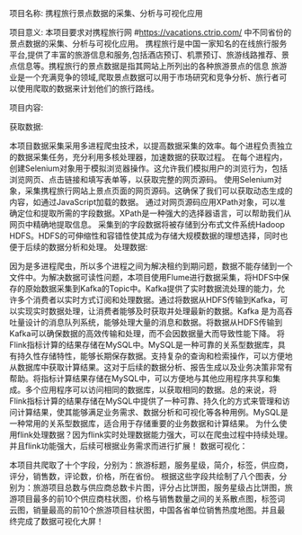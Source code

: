 项目名称:
携程旅行景点数据的采集、分析与可视化应用

项目意义:
本项目要求对携程旅行网 #https://vacations.ctrip.com/ 中不同省份的景点数据的采集、分析与可视化应用。
携程旅行是中国一家知名的在线旅行服务平台,提供了丰富的旅游信息和服务,包括酒店预订、机票预订、旅游线路推荐、景点信息等。携程旅行的景点数据是指其网站上所列出的各种旅游景点的信息
旅游业是一个充满竞争的领域,爬取景点数据可以用于市场研究和竞争分析、旅行者可以使用爬取的数据来计划他们的旅行路线。

项目内容:

  获取数据:
  
本项目数据采集采用多进程爬虫技术，以提高数据采集的效率。每个进程负责独立的数据采集任务，充分利用多核处理器，加速数据的获取过程。
在每个进程内，创建Selenium对象用于模拟浏览器操作。这允许我们模拟用户的浏览行为，包括浏览网页、点击链接和填写表单等，以获取完整的网页源码。
使用Selenium对象，采集携程旅行网站上景点页面的网页源码。这确保了我们可以获取动态生成的内容，如通过JavaScript加载的数据。
通过对网页源码应用XPath对象，可以准确定位和提取所需的字段数据。XPath是一种强大的选择器语言，可以帮助我们从网页中精确地提取信息。
采集到的字段数据将被存储到分布式文件系统Hadoop HDFS。HDFS的可伸缩性和容错性使其成为存储大规模数据的理想选择，同时也便于后续的数据分析和处理。
  处理数据:
  
因为是多进程爬虫，所以多个进程之间为解决租约到期问题，数据不能存储到一个文件中。为解决数据可读性问题，本项目使用Flume进行数据采集，将HDFS中保存的原始数据采集到Kafka的Topic中。Kafka提供了实时数据流处理的能力，允许多个消费者以实时方式订阅和处理数据。通过将数据从HDFS传输到Kafka，可以实现实时数据处理，让消费者能够及时获取并处理最新的数据。Kafka 是为高吞吐量设计的消息队列系统，能够处理大量的消息和数据。将数据从HDFS传输到Kafka可以确保数据的高效传输和处理，而不会因数据量大而导致性能下降。
将Flink指标计算的结果存储在MySQL中。MySQL是一种可靠的关系型数据库，具有持久性存储特性，能够长期保存数据。支持复杂的查询和检索操作，可以方便地从数据库中获取计算结果。这对于后续的数据分析、报告生成以及业务决策非常有帮助。将指标计算结果存储在MySQL中，可以方便地与其他应用程序共享和集成。多个应用程序可以访问相同的数据库，以获取相同的数据。总的来说，将Flink指标计算的结果存储在MySQL中提供了一种可靠、持久化的方式来管理和访问计算结果，使其能够满足业务需求、数据分析和可视化等各种用例。MySQL是一种常用的关系型数据库，适合用于存储重要的业务数据和计算结果。
为什么使用flink处理数据？因为flink实时处理数据能力强大，可以在爬虫过程中持续处理。并且flink功能强大，后续可根据业务需求而进行扩展！
  数据可视化：
  
本项目共爬取了十个字段，分别为：旅游标题，服务星级，简介，标签，供应商，评分，销售数，评论数，价格，所在省份。
根据这些字段共绘制了八个图表，分别为：旅游项目总数与供应商总数卡片图，评分占比饼图，服务星级占比饼图，旅游项目最多的前10个供应商柱状图，价格与销售数量之间的关系散点图，标签词云图，销量最高的前10个旅游项目柱状图，中国各省单位销售热度地图。并且最终完成了数据可视化大屏！
